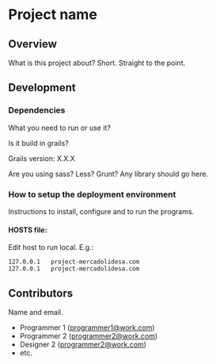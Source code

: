 # Project name

## Overview

What is this project about? Short. Straight to the point.

## Development

### Dependencies

What you need to run or use it?

Is it build in grails?

Grails version: X.X.X

Are you using sass? Less? Grunt? 
Any library should go here.

### How to setup the deployment environment

Instructions to install, configure and to run the programs.

#### HOSTS file:

Edit host to run local. E.g.:

```
127.0.0.1   project-mercadolidesa.com
127.0.0.1   project-mercadolidesa.com
```

## Contributors

Name and email.

- Programmer 1 (programmer1@work.com)
- Programmer 2 (programmer2@work.com)
- Designer 2 (programmer2@work.com)
- etc. 
